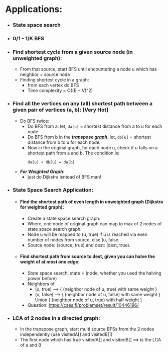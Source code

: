 # Applications:
- ### State space search
- ### 0/1 - 1/K BFS
- ### Find shortest cycle from a given source node (in unweighted graph):
  - From that source, start BFS until encountering a node u which has neighbor = source node
  - Finding shortest cycle in a graph:
    - from each vertex do BFS
    - Time complexity = O((E + V)^2)
- ### Find all the vertices on any (all) shortest path between a given pair of vertices (a, b): [Very Hot]
  - Do BFS twice:
    - Do BFS from a. let, `da[u]` = shortest distance from a to u for each node.
    - Do BFS from b in the ***transpose graph***. let, `db[u]` = shortest distance from b to u for each node.
    - Now in the original graph, for each node u, check if u falls on a shortest path from a and b. The condition is:
      ```
      da[u] + db[u] = da[b]
      ```
  - ***For Weighted Graph***:
    - just do Dijkstra isntead of BFS man!
- ### **State Space Search Application:**
  - #### Find the shortest path of even length in unweighted graph (Dijkstra for weighted graph):
    - Create a state space search graph:
    - Where, one node of original graph can map to max of 2 nodes of state space search graph.
    - Node u will be mapped to (u, true) if u is reached via even number of nodes from source, else (u, false.
    - Source node: (source, true) and dest: (dest, true).
  
  - #### Find shortest path from source to dest, given you can halve the weight of at most one edge:
    - State space search: state = (node, whether you used the halving power before)
    - Neighbors of
      - (u, true) --> { (neighbor node of u, true) with same weight }
      - (u, false) --> { (neighbor node of u, false) with same weight } Union { (neighbor node of u, true) with half weight } 
    - Question: https://cses.fi/problemset/result/10446196/
      
- ### LCA of 2 nodes in a directed graph:
  - In the transpose graph, start multi source BFSs from the 2 nodes independently (use visitedA[] and visitedB[])
  - The first node which has true visitedA[] and visitedB[] ==> is the LCA of a and B
